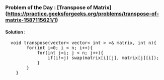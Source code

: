 ### Problem of the Day : [Transpose of Matrix] (https://practice.geeksforgeeks.org/problems/transpose-of-matrix-1587115621/1)

#### Solution :
<pre>
  void transpose(vector< vector< int > >& matrix, int n){ 
        for(int i=0; i < n; i++){
            for(int j=i; j < n; j++){
                if(i!=j) swap(matrix[i][j], matrix[j][i]);
            }
        }
    }
</pre>
